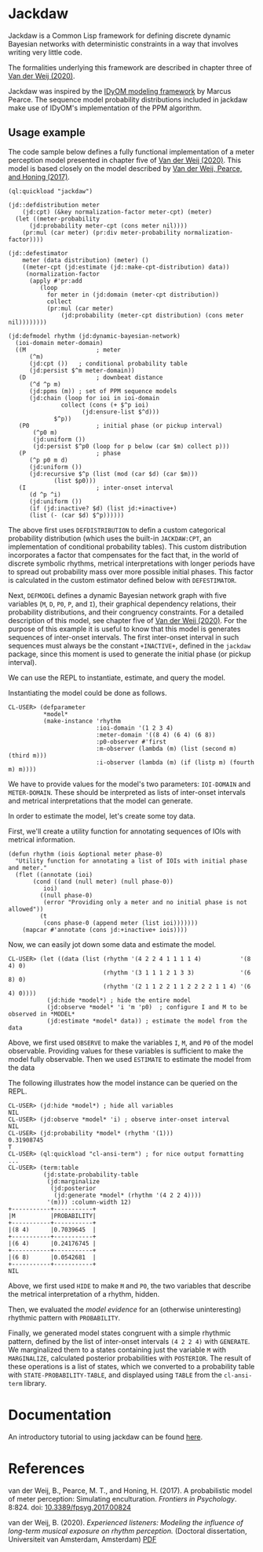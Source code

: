# Jackdaw

Jackdaw is a Common Lisp framework for defining discrete dynamic Bayesian networks with deterministic constraints in a way that involves writing very little code.

The formalities underlying this framework are described in chapter three of [Van der Weij (2020)](#vdweij2020).

Jackdaw was inspired by the [IDyOM modeling framework](https://github.com/mtpearce/idyom) by Marcus Pearce. 
The sequence model probability distributions included in jackdaw make use of IDyOM's implementation of the PPM algorithm.

## Usage example

The code sample below defines a fully functional implementation of a meter perception model presented in chapter five of [Van der Weij (2020)](#vdweij2020).
This model is based closely on the model described by [Van der Weij, Pearce, and Honing (2017)](#vdweij2017).

```common-lisp
(ql:quickload "jackdaw")

(jd::defdistribution meter
    (jd:cpt) (&key normalization-factor meter-cpt) (meter)
  (let ((meter-probability
	  (jd:probability meter-cpt (cons meter nil))))
    (pr:mul (car meter) (pr:div meter-probability normalization-factor))))

(jd::defestimator
    meter (data distribution) (meter) ()
    ((meter-cpt (jd:estimate (jd::make-cpt-distribution) data))
     (normalization-factor
      (apply #'pr:add
	     (loop
	       for meter in (jd:domain (meter-cpt distribution))
	       collect
	       (pr:mul (car meter)
		       (jd:probability (meter-cpt distribution) (cons meter nil))))))))

(jd:defmodel rhythm (jd:dynamic-bayesian-network)
  (ioi-domain meter-domain)
  ((M                    ; meter
      (^m)
      (jd:cpt ())   ; conditional probability table
      (jd:persist $^m meter-domain))
   (D                    ; downbeat distance
      (^d ^p m)
      (jd:ppms (m)) ; set of PPM sequence models
      (jd:chain (loop for ioi in ioi-domain
			   collect (cons (+ $^p ioi)
					 (jd:ensure-list $^d)))
		     $^p))
   (P0                   ; initial phase (or pickup interval)
       (^p0 m)
       (jd:uniform ())
       (jd:persist $^p0 (loop for p below (car $m) collect p)))
   (P                    ; phase
      (^p p0 m d)
      (jd:uniform ())
      (jd:recursive $^p (list (mod (car $d) (car $m)))
			 (list $p0)))
   (I                    ; inter-onset interval
      (d ^p ^i)
      (jd:uniform ())
      (if (jd:inactive? $d) (list jd:+inactive+)
	  (list (- (car $d) $^p))))))
```

The above first uses `DEFDISTRIBUTION` to defin a custom categorical probability distribution (which uses the built-in `JACKDAW:CPT`, an implementation of conditional probability tables).
This custom distribution incorporates a factor that compensates for the fact that, in the world of discrete symbolic rhythms, metrical interpretations with longer periods have to spread out probability mass over more possible initial phases. This factor is calculated in the custom estimator defined below with `DEFESTIMATOR`.

Next, `DEFMODEL` defines a dynamic Bayesian network graph with five variables (`M`, `D`, `P0`, `P`, and `I`), their graphical dependency relations, their probability distributions, and their congruency constraints.
For a detailed description of this model, see chapter five of [Van der Weij (2020)](#vdweij2020).
For the purpose of this example it is useful to know that this model is generates sequences of inter-onset intervals.
The first inter-onset interval in such sequences must always be the constant `+INACTIVE+`, defined in the `jackdaw` package, since this moment is used to generate the initial phase (or pickup interval).

We can use the REPL to instantiate, estimate, and query the model.

Instantiating the model could be done as follows.

```common-lisp
CL-USER> (defparameter
          *model*
          (make-instance 'rhythm
                         :ioi-domain '(1 2 3 4)
                         :meter-domain '((8 4) (6 4) (6 8))
                         :p0-observer #'first
                         :m-observer (lambda (m) (list (second m) (third m)))
                         :i-observer (lambda (m) (if (listp m) (fourth m) m))))
````

We have to provide values for the model's two parameters: `IOI-DOMAIN` and `METER-DOMAIN`.
These should be interpreted as lists of inter-onset intervals and metrical interpretations that the model can generate.

In order to estimate the model, let's create some toy data.

First, we'll create a utility function for annotating sequences of IOIs with metrical information.

```common-lisp
(defun rhythm (iois &optional meter phase-0)
  "Utility function for annotating a list of IOIs with initial phase and meter."
  (flet ((annotate (ioi)
	   (cond ((and (null meter) (null phase-0))
		  ioi)
		 ((null phase-0)
		  (error "Providing only a meter and no initial phase is not allowed"))
		 (t
		  (cons phase-0 (append meter (list ioi)))))))
    (mapcar #'annotate (cons jd:+inactive+ iois))))
```

Now, we can easily jot down some data and estimate the model.

```common-lisp
CL-USER> (let ((data (list (rhythm '(4 2 2 4 1 1 1 1 4)           '(8 4) 0)
                           (rhythm '(3 1 1 1 2 1 3 3)             '(6 8) 0)
                           (rhythm '(2 1 1 2 2 1 1 2 2 2 2 1 1 4) '(6 4) 0))))
           (jd:hide *model*) ; hide the entire model
           (jd:observe *model* 'i 'm 'p0)  ; configure I and M to be observed in *MODEL*
           (jd:estimate *model* data)) ; estimate the model from the data
```

Above, we first used `OBSERVE` to make the variables `I`, `M`, and `P0` of the model observable.
Providing values for these variables is sufficient to make the model fully observable.
Then we used `ESTIMATE` to estimate the model from the data

The following illustrates how the model instance can be queried on the REPL.

```common-lisp
CL-USER> (jd:hide *model*) ; hide all variables
NIL
CL-USER> (jd:observe *model* 'i) ; observe inter-onset interval
NIL
CL-USER> (jd:probability *model* (rhythm '(1)))
0.31908745
T
CL-USER> (ql:quickload "cl-ansi-term") ; for nice output formatting
...
CL-USER> (term:table 
          (jd:state-probability-table
           (jd:marginalize 
            (jd:posterior
             (jd:generate *model* (rhythm '(4 2 2 4))))
           '(m))) :column-width 12)
+-----------+-----------+
|M          |PROBABILITY|
+-----------+-----------+
|(8 4)      |0.7039645  |
+-----------+-----------+
|(6 4)      |0.24176745 |
+-----------+-----------+
|(6 8)      |0.0542681  |
+-----------+-----------+
NIL
```

Above, we first used `HIDE` to make `M` and `P0`, the two variables that describe the metrical interpretation of a rhythm, hidden.

Then, we evaluated the *model evidence* for an (otherwise uninteresting) rhythmic pattern with `PROBABILITY`.

Finally, we generated model states congruent with a simple rhythmic pattern, defined by the list of inter-onset intervals `(4 2 2 4)` with `GENERATE`.
We marginalized them to a states containing just the variable `M` with `MARGINALIZE`, calculated posterior probabilities with `POSTERIOR`.
The result of these operations is a list of states, which we converted to a probability table with `STATE-PROBABILITY-TABLE`, and displayed using `TABLE` from the `cl-ansi-term` library.

# Documentation

An introductory tutorial to using jackdaw can be found [here](https://github.com/experiencedlisteners/jackdaw-tutorial).

# References

<a id="vdweij2017">van der Weij, B., Pearce, M. T., and Honing, H. (2017). A probabilistic model of meter perception: Simulating enculturation. *Frontiers in Psychology*. 8:824. doi: [10.3389/fpsyg.2017.00824](https://dx.doi.org/10.3389/fpsyg.2017.00824)

<a id="vdweij2020">van der Weij, B. (2020). *Experienced listeners: Modeling the influence of long-term musical exposure on rhythm perception.* (Doctoral dissertation, Universiteit van Amsterdam, Amsterdam) [PDF](https://hdl.handle.net/11245.1/dd3e25aa-6006-486e-afcf-c0692e0afacd)
